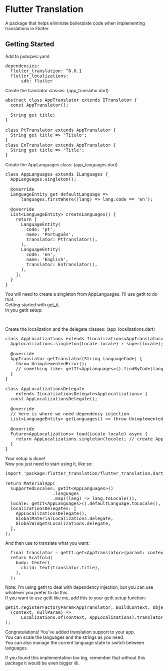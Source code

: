 # Flutter Translation

A package that helps eliminate boilerplate code when implementing translations in Flutter.

## Getting Started

Add to pubspec.yaml:

<pre>
dependencies:
  flutter_translation: ^0.0.1
  flutter_localizations:  
      sdk: flutter
</pre>

Create the translator classes: (app_translator.dart)
<pre>
abstract class AppTranslator extends ITranslator {
  const AppTranslator();

  String get title;
}

class PtTranslator extends AppTranslator {
  String get title => 'Título';
}
class EnTranslator extends AppTranslator {
  String get title => 'Title';
}
</pre>

Create the AppLanguages class: (app_languages.dart)
<pre>
class AppLanguages extends ILanguages {
  AppLanguages.singleton();

  @override
  LanguageEntity get defaultLanguage =>
      languages.firstWhere((lang) => lang.code == 'en');

  @override
  List&ltLanguageEntity&gt createLanguages() {
    return [
      LanguageEntity(
        code: 'pt',
        name: 'Português',
        translator: PtTranslator(),
      ),
      LanguageEntity(
        code: 'en',
        name: 'English',
        translator: EnTranslator(),
      ),
    ];
  }
}
</pre>
You will need to create a singleton from AppLanguages. I'll use getIt to do that. <br>
Getting started with <a href="https://pub.dev/packages/get_it" target="blank">get_it</a>. <br>
In you getIt setup: 
<pre>
  
</pre>

Create the localization and the delegate classes: (app_localizations.dart)

<pre>
class AppLocalizations extends ILocalizations&ltAppTranslator&gt {
  AppLocalizations.singleton(Locale locale) : super(locale);

  @override
  AppTranslator getTranslator(String languageCode) {
    throw UnimplementedError();
    // something like: getIt&ltAppLanguages&gt().findByCode(languageCode).translator
  }
}
  
class AppLocalizationsDelegate
    extends ILocalizationsDelegate&ltAppLocalizations&gt {
  const AppLocalizationsDelegate();

  @override
  // here is where we need dependency injection
  List&ltLanguageEntity&gt getLanguages() => throw UnimplementedError(); // something like: getIt&ltAppLanguages&gt().languages;

  @override
  Future&ltAppLocalizations&gt load(Locale locale) async {
    return AppLocalizations.singleton(locale); // create AppLocalizations instance
  }
}
</pre>



Your setup is done! <br>
Now you just need to start using it, like so:

<pre>
import 'package:flutter_translation/flutter_translation.dart';

return MaterialApp(
  supportedLocales: getIt&ltAppLanguages&gt()
                  .languages
                  .map((lang) => lang.toLocale()),
  locale: getIt&ltAppLanguages&gt().defaultLanguage.toLocale(),
  localizationsDelegates: [
    AppLocalizationsDelegate(),
    GlobalMaterialLocalizations.delegate, 
    GlobalWidgetsLocalizations.delegate, 
  ],
);
</pre>

And then use to translate what you want:

<pre>
  final translator = getIt.get&ltAppTranslator&gt(param1: context);
  return Scaffold(
    body: Center(
      child: Text(translator.title),
    ),
  );
</pre>

Note: I'm using getIt to deal with dependency injection, but you can use whatever you prefer to do this. <br>
If you want to use getIt like me, add this to your getIt setup function:

<pre>
getIt.registerFactoryParam&ltAppTranslator, BuildContext, Object&gt(
  (context, nullParam) =>
      Localizations.of(context, AppLocalizations).translator,
);
</pre>

Congratulations! You've added translation support to your app. <br>
You can scale the languages and the strings as you need. <br>
You can also manage the current language state to switch between languages. <br>

If you found this implementation too big, remember that without this package it would be even bigger 😜.
